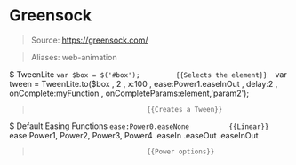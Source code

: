 # Greensock

> Source: https://greensock.com/

> Aliases: web-animation

$ TweenLite
    `var $box = $('#box');         {{Selects the element}} 
    `var tween = TweenLite.to($box , 2 , x:100 , ease:Power1.easeInOut , delay:2 , onComplete:myFunction , onCompleteParams:element,'param2');
>                                  {{Creates a Tween}} 

$ Default Easing Functions
    `ease:Power0.easeNone          {{Linear}} 
    `ease:Power1, Power2, Power3, Power4   .easeIn .easeOut .easeInOut
>                                  {{Power options}} 

